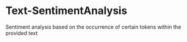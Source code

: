 # Text-SentimentAnalysis
Sentiment analysis based on the occurrence of certain tokens within the provided text
